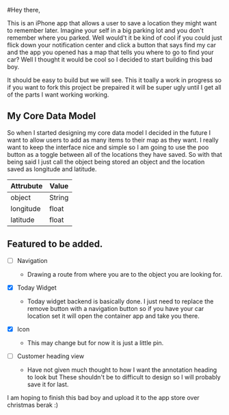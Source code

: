 #Hey there,

This is an iPhone app that allows a user to save a location they might want to remember later. Imagine your self in a big parking lot and you don't remember where you parked. Well would't it be kind of cool if you could just flick down your notification center and click a button that says find my car and the app you opened has a map that tells you where to go to find your car? Well I thought it would be cool so I decided to start building this bad boy.

It should be easy to build but we will see. This it toally a work in progress so if you want to fork this project be prepaired it will be super ugly until I get all of the parts I want working working.

## My Core Data Model

So when I started designing my core data model I decided in the future I want to allow users to add as many items to their map as they want. I really want to keep the interface nice and simple so I am going to use the poo button as a toggle between all of the locations they have saved. So with that being said I just call the object being stored an object and the location saved as longitude and latitude.

Attrubute | Value
--------- | ------
object    | String
longitude | float
latitude  | float

## Featured to be added.

- [ ] Navigation
  - Drawing a route from where you are to the object you are looking for.

- [x] Today Widget
  - Today widget backend is basically done. I just need to replace the remove button with a navigation button so if you have your car location set it will open the container app and take you there.

- [x] Icon
  - This may change but for now it is just a little pin.

- [ ] Customer heading view
  - Have not given much thought to how I want the annotation heading to look but These shouldn't be to difficult to design so I will probably save it for last.

I am hoping to finish this bad boy and upload it to the app store over christmas berak :) 
